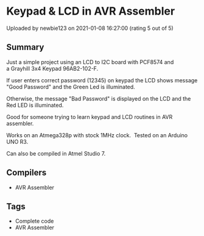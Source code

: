 # Keypad & LCD in AVR Assembler

Uploaded by newbie123 on 2021-01-08 16:27:00 (rating 5 out of 5)

## Summary

Just a simple project using an LCD to I2C board with PCF8574 and a Grayhill 3x4 Keypad 96AB2-102-F.


If user enters correct password (12345) on keypad the LCD shows message "Good Password" and the Green Led is illuminated.


Otherwise, the message "Bad Password" is displayed on the LCD and the Red LED is illuminated.


Good for someone trying to learn keypad and LCD routines in AVR assembler.


Works on an Atmega328p with stock 1MHz clock.  Tested on an Arduino UNO R3.


Can also be compiled in Atmel Studio 7.

## Compilers

- AVR Assembler

## Tags

- Complete code
- AVR Assembler
